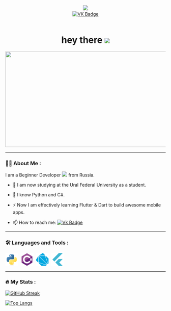 <div id="header" align="center">
  <img src="https://media.giphy.com/media/j0HjChGV0J44KrrlGv/giphy.gif" width="300"/>
</div>
<div id="badges" align="center">
  <a href="https://vk.com/cool_username">
    <img src="https://img.shields.io/badge/-%D0%92%D0%9A%D0%BE%D0%BD%D1%82%D0%B0%D0%BA%D1%82%D0%B5-informational?logo=Vk&style=for-the-badge" alt="VK Badge"/>
  </a>
</div>
<div id="views-counter" align="center">
  <img src="https://komarev.com/ghpvc/?username=nikolay-potehin&style=flat-square&color=blue" alt=""/>
</div>
<h1 align="center">
  hey there
  <img src="https://media.giphy.com/media/hvRJCLFzcasrR4ia7z/giphy.gif" width="30px"/>
</h1>
<div id="digital-gif" align="center">
  <img src="https://media.giphy.com/media/dWesBcTLavkZuG35MI/giphy.gif" width="600" height="300"/>
</div>

---

### :man_technologist: About Me :

I am a Beginner Developer <img src="https://media.giphy.com/media/WUlplcMpOCEmTGBtBW/giphy.gif" width="30"> from Russia.
- :telescope: I am now studying at the Ural Federal University as a student.

- :seedling: I know Python and C#.

- :zap: Now I am effectively learning Flutter & Dart to build awesome mobile apps.

- :mailbox: How to reach me: [![Vk Badge](https://img.shields.io/badge/-nikolay-blue?style=flat&logo=vk&logoColor=white)](https://vk.com/cool_username)

---

### :hammer_and_wrench: Languages and Tools :

<div>
  <img src="https://github.com/devicons/devicon/blob/master/icons/python/python-original.svg" title="Python" alt="Python" width="40" height="40"/>&nbsp;
  <img src="https://github.com/devicons/devicon/blob/master/icons/csharp/csharp-original.svg" title="C#" alt="C#" width="40" height="40"/>&nbsp;
  <img src="https://github.com/devicons/devicon/blob/master/icons/dart/dart-plain.svg" title="Dart" alt="Dart" width="40" height="40"/>&nbsp;
  <img src="https://github.com/devicons/devicon/blob/master/icons/flutter/flutter-plain.svg" title="Flutter" alt="Flutter" width="40" height="40"/>&nbsp;
</div>

---

### :fire: My Stats :

[![GitHub Streak](http://github-readme-streak-stats.herokuapp.com?user=nikolay-potehin&theme=dark&background=000000)](https://git.io/streak-stats)

[![Top Langs](https://github-readme-stats.vercel.app/api/top-langs/?username=nikolay-potehin&layout=compact&theme=vision-friendly-dark)](https://github.com/anuraghazra/github-readme-stats)




